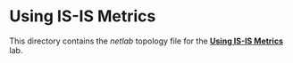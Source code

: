 # Using IS-IS Metrics

This directory contains the *netlab* topology file for the
**[Using IS-IS Metrics](../../docs/basic/4-metric.md)** lab.
